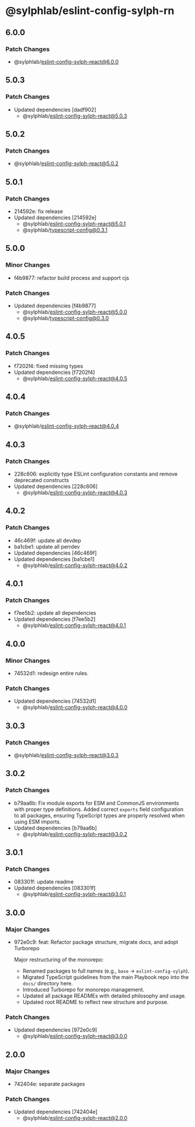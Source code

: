 # @sylphlab/eslint-config-sylph-rn

## 6.0.0

### Patch Changes

- @sylphlab/eslint-config-sylph-react@6.0.0

## 5.0.3

### Patch Changes

- Updated dependencies [dadf902]
  - @sylphlab/eslint-config-sylph-react@5.0.3

## 5.0.2

### Patch Changes

- @sylphlab/eslint-config-sylph-react@5.0.2

## 5.0.1

### Patch Changes

- 214592e: fix release
- Updated dependencies [214592e]
  - @sylphlab/eslint-config-sylph-react@5.0.1
  - @sylphlab/typescript-config@0.3.1

## 5.0.0

### Minor Changes

- f4b9877: refactor build process and support cjs

### Patch Changes

- Updated dependencies [f4b9877]
  - @sylphlab/eslint-config-sylph-react@5.0.0
  - @sylphlab/typescript-config@0.3.0

## 4.0.5

### Patch Changes

- f7202f4: fixed missing types
- Updated dependencies [f7202f4]
  - @sylphlab/eslint-config-sylph-react@4.0.5

## 4.0.4

### Patch Changes

- @sylphlab/eslint-config-sylph-react@4.0.4

## 4.0.3

### Patch Changes

- 228c606: explicitly type ESLint configuration constants and remove deprecated constructs
- Updated dependencies [228c606]
  - @sylphlab/eslint-config-sylph-react@4.0.3

## 4.0.2

### Patch Changes

- 46c469f: update all devdep
- ba1cbe1: update all perrdev
- Updated dependencies [46c469f]
- Updated dependencies [ba1cbe1]
  - @sylphlab/eslint-config-sylph-react@4.0.2

## 4.0.1

### Patch Changes

- f7ee5b2: update all dependencies
- Updated dependencies [f7ee5b2]
  - @sylphlab/eslint-config-sylph-react@4.0.1

## 4.0.0

### Minor Changes

- 74532d1: redesign entire rules.

### Patch Changes

- Updated dependencies [74532d1]
  - @sylphlab/eslint-config-sylph-react@4.0.0

## 3.0.3

### Patch Changes

- @sylphlab/eslint-config-sylph-react@3.0.3

## 3.0.2

### Patch Changes

- b79aa6b: Fix module exports for ESM and CommonJS environments with proper type definitions. Added correct `exports` field configuration to all packages, ensuring TypeScript types are properly resolved when using ESM imports.
- Updated dependencies [b79aa6b]
  - @sylphlab/eslint-config-sylph-react@3.0.2

## 3.0.1

### Patch Changes

- 083301f: update readme
- Updated dependencies [083301f]
  - @sylphlab/eslint-config-sylph-react@3.0.1

## 3.0.0

### Major Changes

- 972e0c9: feat: Refactor package structure, migrate docs, and adopt Turborepo

  Major restructuring of the monorepo:

  - Renamed packages to full names (e.g., `base` -> `eslint-config-sylph`).
  - Migrated TypeScript guidelines from the main Playbook repo into the `docs/` directory here.
  - Introduced Turborepo for monorepo management.
  - Updated all package READMEs with detailed philosophy and usage.
  - Updated root README to reflect new structure and purpose.

### Patch Changes

- Updated dependencies [972e0c9]
  - @sylphlab/eslint-config-sylph-react@3.0.0

## 2.0.0

### Major Changes

- 742404e: separate packages

### Patch Changes

- Updated dependencies [742404e]
  - @sylphlab/eslint-config-sylph-react@2.0.0
